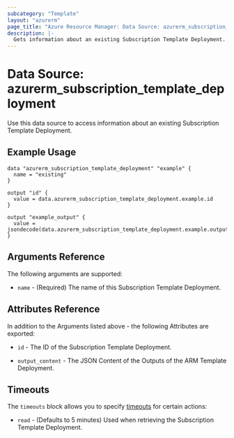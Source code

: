```yaml
---
subcategory: "Template"
layout: "azurerm"
page_title: "Azure Resource Manager: Data Source: azurerm_subscription_template_deployment"
description: |-
  Gets information about an existing Subscription Template Deployment.
---
```


# Data Source: azurerm_subscription_template_deployment

Use this data source to access information about an existing Subscription Template Deployment.

## Example Usage

```hcl
data "azurerm_subscription_template_deployment" "example" {
  name = "existing"
}

output "id" {
  value = data.azurerm_subscription_template_deployment.example.id
}

output "example_output" {
  value = jsondecode(data.azurerm_subscription_template_deployment.example.output_content).exampleOutput.value
}
```

## Arguments Reference

The following arguments are supported:

* `name` - (Required) The name of this Subscription Template Deployment.

## Attributes Reference

In addition to the Arguments listed above - the following Attributes are exported:

* `id` - The ID of the Subscription Template Deployment.

* `output_content` - The JSON Content of the Outputs of the ARM Template Deployment.

## Timeouts

The `timeouts` block allows you to specify [timeouts](https://developer.hashicorp.com/terraform/language/resources/configure#define-operation-timeouts) for certain actions:

* `read` - (Defaults to 5 minutes) Used when retrieving the Subscription Template Deployment.
